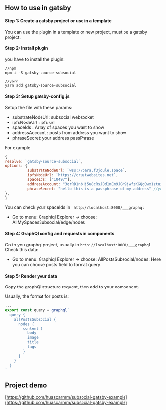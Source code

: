 ## **How to use in gatsby**

#### Step 1: Create a gatsby project or use in a template

You can use the plugin in a template or new project, must be a gatsby project.

#### Step 2: Install plugin

you have to install the plugin:

```
//npm
npm i -S gatsby-source-subsocial

//yarn
yarn add gatsby-source-subsocial
```

#### Step 3: Setup gatsby-config.js

Setup the file with these params:

- substrateNodeUrl: subsocial websocket
- ipfsNodeUrl : ipfs url
- spaceIds : Array of spaces you want to show
- addressAccount : posts from address you want to show
- phraseSecret: your address passPhrase

For example

```js
{
resolve: `gatsby-source-subsocial`,
options: {
          substrateNodeUrl: `wss://para.f3joule.space`,
          ipfsNodeUrl: `https://crustwebsites.net`,
          spaceIds: ["10497"],
          addressAccount: "3qrRD1nbHj5u8cRsJBd1mEm9JGM9jwfzKGQgQwx1ztuigZub",  //you can use env vars process.env.ADDRESS_ACCOUNT,
          phraseSecret: "hello this is a passphrase of my address" //you can use env vars process.env.PHRASE_SECRET
},
}
```

You can check your spaceIds in ` http://localhost:8000/___graphql`

- Go to menu: Graphiql Explorer -> choose: AllMySpacesSubsocial/edge/nodes

#### Step 4: GraphQl config and requests in components

Go to you graphql project, usually in `http://localhost:8000/___graphql`
Check this data:

- Go to menu: Graphiql Explorer -> choose: AllPostsSubsocial/nodes: Here you can choose posts field to format query

#### Step 5: Render your data

Copy the graphQl structure request, then add to your component.

Usually, the format for posts is:

```js
...
export const query = graphql`
  query {
    allPostsSubsocial {
      nodes {
        content {
          body
          image
          title
          tags
        }
      }
    }
  }
`
```

## Project demo

[https://github.com/huascarmm/subsocial-gatsby-example](https://github.com/huascarmm/subsocial-gatsby-example)
